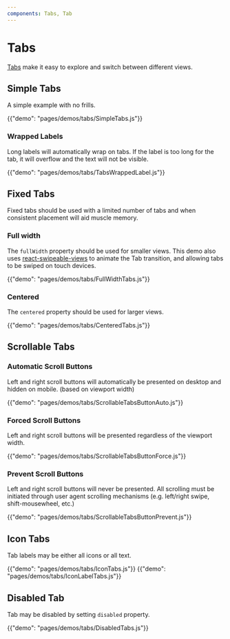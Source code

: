 ```yaml
---
components: Tabs, Tab
---
```


# Tabs

[Tabs](https://material.io/guidelines/components/tabs.html) make it easy to explore and switch between different views.

## Simple Tabs

A simple example with no frills.

{{"demo": "pages/demos/tabs/SimpleTabs.js"}}

### Wrapped Labels

Long labels will automatically wrap on tabs. If the label is too long for the tab, it will overflow and the text will not be visible.

{{"demo": "pages/demos/tabs/TabsWrappedLabel.js"}}

## Fixed Tabs

Fixed tabs should be used with a limited number of tabs and when consistent placement will aid muscle memory.

### Full width

The `fullWidth` property should be used for smaller views.
This demo also uses [react-swipeable-views](https://github.com/oliviertassinari/react-swipeable-views) to animate the Tab transition, and allowing tabs to be swiped on touch devices.

{{"demo": "pages/demos/tabs/FullWidthTabs.js"}}

### Centered

The `centered` property should be used for larger views.

{{"demo": "pages/demos/tabs/CenteredTabs.js"}}

## Scrollable Tabs

### Automatic Scroll Buttons

Left and right scroll buttons will automatically be presented on desktop and hidden on mobile. (based on viewport width)

{{"demo": "pages/demos/tabs/ScrollableTabsButtonAuto.js"}}

### Forced Scroll Buttons

Left and right scroll buttons will be presented regardless of the viewport width.

{{"demo": "pages/demos/tabs/ScrollableTabsButtonForce.js"}}

### Prevent Scroll Buttons

Left and right scroll buttons will never be presented.  All scrolling must be initiated through user agent scrolling mechanisms (e.g. left/right swipe, shift-mousewheel, etc.)

{{"demo": "pages/demos/tabs/ScrollableTabsButtonPrevent.js"}}

## Icon Tabs

Tab labels may be either all icons or all text.

{{"demo": "pages/demos/tabs/IconTabs.js"}}
{{"demo": "pages/demos/tabs/IconLabelTabs.js"}}

## Disabled Tab

Tab may be disabled by setting `disabled` property.

{{"demo": "pages/demos/tabs/DisabledTabs.js"}}
